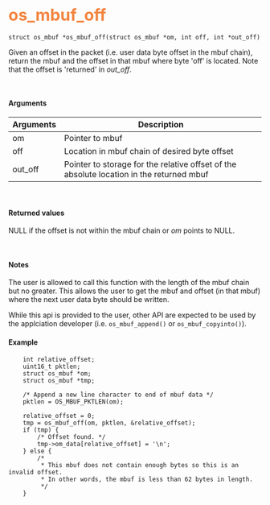 ## <font color="#F2853F" style="font-size:24pt">os_mbuf_off</font>

```no-highlight
struct os_mbuf *os_mbuf_off(struct os_mbuf *om, int off, int *out_off)
```

Given an offset in the packet (i.e. user data byte offset in the mbuf chain), return the mbuf and the offset in that mbuf where byte 'off' is located. Note that the offset is 'returned' in *out_off*.

<br>

#### Arguments

| Arguments | Description |
|-----------|-------------|
| om | Pointer to mbuf |
| off | Location in mbuf chain of desired byte offset |
| out_off | Pointer to storage for the relative offset of the absolute location in the returned mbuf |

<br>

#### Returned values
NULL if the offset is not within the mbuf chain or *om* points to NULL.

<br>

#### Notes
The user is allowed to call this function with the length of the mbuf chain but no greater. This allows the user to get the mbuf and offset (in that mbuf) where the next user data byte should be written.

While this api is provided to the user, other API are expected to be used by the applciation developer (i.e. `os_mbuf_append()` or `os_mbuf_copyinto()`).
<br>

#### Example

```no-highlight
    int relative_offset;
    uint16_t pktlen;
	struct os_mbuf *om;
    struct os_mbuf *tmp;

    /* Append a new line character to end of mbuf data */
    pktlen = OS_MBUF_PKTLEN(om);

    relative_offset = 0;
    tmp = os_mbuf_off(om, pktlen, &relative_offset);
    if (tmp) {
        /* Offset found. */
        tmp->om_data[relative_offset] = '\n';
    } else {
        /*
         * This mbuf does not contain enough bytes so this is an invalid offset.
         * In other words, the mbuf is less than 62 bytes in length.
         */
    }
```


